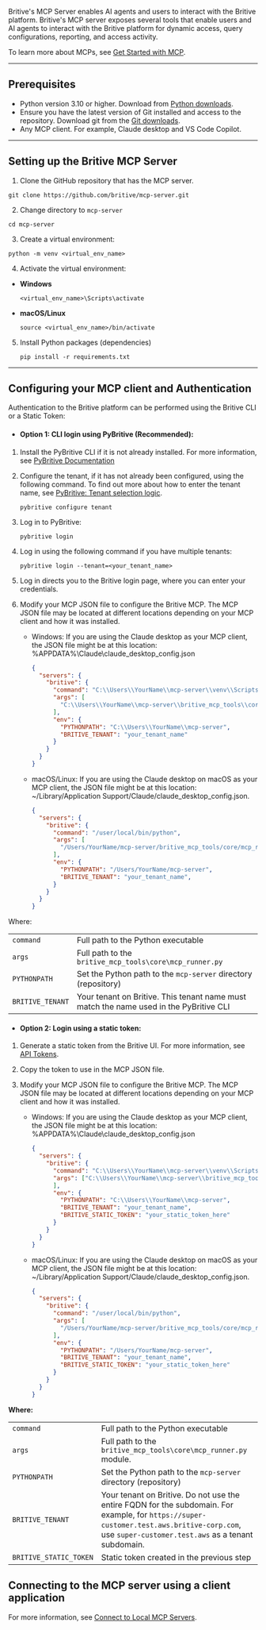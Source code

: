 Britive's MCP Server enables AI agents and users to interact with the Britive platform. Britive's MCP server exposes several tools that enable users and AI agents to interact with the Britive platform for dynamic access, query configurations, reporting, and access activity.

To learn more about MCPs, see [Get Started with MCP](https://modelcontextprotocol.io/docs/getting-started/intro).

---

## Prerequisites

- Python version 3.10 or higher. Download from [Python downloads](https://www.python.org/downloads/).
- Ensure you have the latest version of Git installed and access to the repository. Download git from the [Git downloads](https://git-scm.com/downloads).
- Any MCP client. For example, Claude desktop and VS Code Copilot.

---

## Setting up the Britive MCP Server

1. Clone the GitHub repository that has the MCP server.

```shell
git clone https://github.com/britive/mcp-server.git
````

2. Change directory to `mcp-server`

```shell
cd mcp-server
```

3. Create a virtual environment:

```shell
python -m venv <virtual_env_name>
```

4. Activate the virtual environment:

* **Windows**

  ```shell
  <virtual_env_name>\Scripts\activate
  ```
* **macOS/Linux**

  ```shell
  source <virtual_env_name>/bin/activate
  ```

5. Install Python packages (dependencies)

    ```shell
    pip install -r requirements.txt
    ```

---

## Configuring your MCP client and Authentication
Authentication to the Britive platform can be performed using the Britive CLI or a Static Token:

* #### **Option 1: CLI login using PyBritive (Recommended):**

1. Install the PyBritive CLI if it is not already installed. For more information, see [PyBritive Documentation](https://britive.github.io/python-cli/)

2. Configure the tenant, if it has not already been configured, using the following command. To find out more about how to enter the tenant name, see [PyBritive: Tenant selection logic](https://britive.github.io/python-cli/#tenant-selection-logic).

    ```shell
    pybritive configure tenant
    ```

3. Log in to PyBritive:

   ```shell
   pybritive login
   ```

4. Log in using the following command if you have multiple tenants: 

   ```shell
   pybritive login --tenant=<your_tenant_name>
   ```
5. Log in directs you to the Britive login page, where you can enter your credentials.
6. Modify your MCP JSON file to configure the Britive MCP. The MCP JSON file may be located at different locations depending on your MCP client and how it was installed. 

    * Windows: If you are using the Claude desktop as your MCP client, the JSON file might be at this location: %APPDATA%\Claude\claude_desktop_config.json

      ```json
      {
        "servers": {
          "britive": {
            "command": "C:\\Users\\YourName\\mcp-server\\venv\\Scripts\\python.exe",
            "args": [
              "C:\\Users\\YourName\\mcp-server\\britive_mcp_tools\\core\\mcp_runner.py"
            ],
            "env": {
              "PYTHONPATH": "C:\\Users\\YourName\\mcp-server",
              "BRITIVE_TENANT": "your_tenant_name"
            }
          }
        }
      }
      ```
    * macOS/Linux: If you are using the Claude desktop on macOS as your MCP client, the JSON file might be at this location: ~/Library/Application Support/Claude/claude_desktop_config.json.
      ```json
      {
        "servers": {
          "britive": {
            "command": "/user/local/bin/python",
            "args": [
              "/Users/YourName/mcp-server/britive_mcp_tools/core/mcp_runner.py"
            ],
            "env": {
              "PYTHONPATH": "/Users/YourName/mcp-server",
              "BRITIVE_TENANT": "your_tenant_name",
            }
          }
        }
      }
      ```

Where:
<table>
  <tbody>
    <tr>
      <td><code>command</code></td>
      <td>Full path to the Python executable</td>
    </tr>
    <tr>
      <td><code>args</code></td>
      <td>Full path to the <code>britive_mcp_tools\core\mcp_runner.py</code></td>
    </tr>
    <tr>
      <td><code>PYTHONPATH</code></td>
      <td>Set the Python path to the <code>mcp-server</code> directory (repository)</td>
    </tr>
    <tr>
      <td><code>BRITIVE_TENANT</code></td>
      <td>Your tenant on Britive. This tenant name must match the name used in the PyBritive CLI</td>
    </tr>
  </tbody>
</table>

* #### **Option 2: Login using a static token:**

1. Generate a static token from the Britive UI. For more information, see [API Tokens](https://docs.britive.com/v1/docs/api-tokens-1).
2. Copy the token to use in the MCP JSON file.
3. Modify your MCP JSON file to configure the Britive MCP.  The MCP JSON file may be located at different locations depending on your MCP client and how it was installed.

    * Windows: If you are using the Claude desktop as your MCP client, the JSON file might be at this location: %APPDATA%\Claude\claude_desktop_config.json

      ```json
      {
        "servers": {
          "britive": {
            "command": "C:\\Users\\YourName\\mcp-server\\venv\\Scripts\\python.exe",
            "args": ["C:\\Users\\YourName\\mcp-server\\britive_mcp_tools\\core\\mcp_runner.py"
            ],
            "env": {
              "PYTHONPATH": "C:\\Users\\YourName\\mcp-server",
              "BRITIVE_TENANT": "your_tenant_name",
              "BRITIVE_STATIC_TOKEN": "your_static_token_here"
            }
          }
        }
      }
      ```
    * macOS/Linux: If you are using the Claude desktop on macOS as your MCP client, the JSON file might be at this location: ~/Library/Application Support/Claude/claude_desktop_config.json.
      ```json
      {
        "servers": {
          "britive": {
            "command": "/user/local/bin/python",
            "args": [
              "/Users/YourName/mcp-server/britive_mcp_tools/core/mcp_runner.py"
            ],
            "env": {
              "PYTHONPATH": "/Users/YourName/mcp-server",
              "BRITIVE_TENANT": "your_tenant_name",
              "BRITIVE_STATIC_TOKEN": "your_static_token_here"
            }
          }
        }
      }
      ```

**Where:**
<table>
  <tbody>
    <tr>
      <td><code>command</code></td>
      <td>Full path to the Python executable</td>
    </tr>
    <tr>
      <td><code>args</code></td>
      <td>Full path to the <code>britive_mcp_tools\core\mcp_runner.py</code> module.</td>
    </tr>
    <tr>
      <td><code>PYTHONPATH</code></td>
      <td>Set the Python path to the <code>mcp-server</code> directory (repository)</td>
    </tr>
    <tr>
      <td><code>BRITIVE_TENANT</code></td>
      <td>Your tenant on Britive. Do not use the entire FQDN for the subdomain. For example, for 
      <code>https://super-customer.test.aws.britive-corp.com</code>, use 
      <code>super-customer.test.aws</code> as a tenant subdomain.
      </td>
    </tr>
    <tr>
      <td><code>BRITIVE_STATIC_TOKEN</code></td>
      <td>Static token created in the previous step</td>
    </tr>
  </tbody>
</table>

 
## Connecting to the MCP server using a client application
For more information, see [Connect to Local MCP Servers](https://modelcontextprotocol.io/docs/develop/connect-local-servers).
